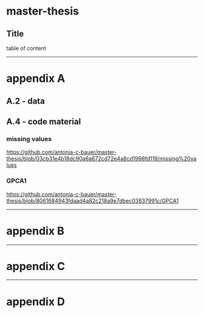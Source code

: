# master-thesis

## Title

table of content

---

# appendix A

## A.2 - data

## A.4 - code material

### missing values
https://github.com/antonia-c-bauer/master-thesis/blob/03cb31e4b18dc90a6a672cd72e4a8cd1998fd119/missing%20values

### GPCA1
https://github.com/antonia-c-bauer/master-thesis/blob/8061684943fdaad4a82c218a9e7dbec03837991c/GPCA1

---

# appendix B

---

# appendix C

---

# appendix D
